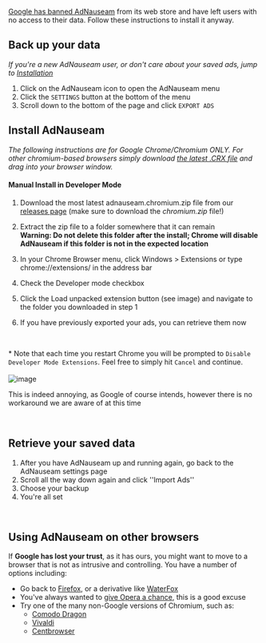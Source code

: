 [Google has banned AdNauseam](https://adnauseam.io/free-adnauseam.html) from its web store and have left users with no access to their data. Follow these instructions to install it anyway.

## Back up your data

_If you're a new AdNauseam user, or don't care about your saved ads, jump to [Installation](#install-adnauseam)_

1. Click on the AdNauseam icon to open the AdNauseam menu
2. Click the ``SETTINGS`` button at the bottom of the menu
3. Scroll down to the bottom of the page and click ``EXPORT ADS``

## Install AdNauseam

_The following instructions are for Google Chrome/Chromium ONLY. For other chromium-based browsers simply download [the latest .CRX file](https://github.com/dhowe/AdNauseam/releases/latest) and drag into your browser window._

#### Manual Install in Developer Mode
1. Download the most latest adnauseam.chromium.zip file from our [releases page](https://github.com/dhowe/AdNauseam/releases/latest) (make sure to download the _chromium.zip_ file!)
1. Extract the zip file to a folder somewhere that it can remain  
**Warning: Do not delete this folder after the install; Chrome will disable AdNauseam if this folder is not in the expected location**

1. In your Chrome Browser menu, click Windows > Extensions or type chrome://extensions/ in the address bar  
1. Check the Developer mode checkbox  
1. Click the Load unpacked extension button (see image) and navigate to the folder you downloaded in step 1  
1. If you have previously exported your ads, you can retrieve them now  

<br>

*&nbsp;Note that each time you restart Chrome you will be prompted to ``Disable Developer Mode Extensions``. Feel free to simply hit ``Cancel`` and continue.<br/>  
![image](https://cloud.githubusercontent.com/assets/27123/21674871/5041d6c6-d338-11e6-9112-9dcebb5553e6.png)

This is indeed annoying, as Google of course intends, however there is no workaround we are aware of at this time

<br>

## Retrieve your saved data

1. After you have AdNauseam up and running again, go back to the AdNauseam settings page
1. Scroll all the way down again and click ''Import Ads''
1. Choose your backup
1. You're all set

<br>

## Using AdNauseam on other browsers

If __Google has lost your trust__, as it has ours, you might want to move to a browser that is not as intrusive and controlling. You have a number of options including:

* Go back to [Firefox](https://getfirefox.com), or a derivative like [WaterFox](https://www.waterfoxproject.org/)
* You've always wanted to [give Opera a chance](https://opera.com), this is a good excuse
* Try one of the many non-Google versions of Chromium, such as:
    * [Comodo Dragon](https://www.comodo.com/home/browsers-toolbars/browser.php)
    * [Vivaldi](http://www.vivaldi.com/)
    * [Centbrowser](https://www.centbrowser.com/)